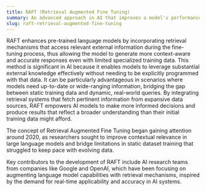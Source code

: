 ```yaml
---
title: RAFT (Retrieval Augmented Fine Tuning)  
summary: An advanced approach in AI that improves a model's performance by fine-tuning it with additional context retrieved from large datasets or knowledge bases.
slug: raft-retrieval-augmented-fine-tuning
---  
```


RAFT enhances pre-trained language models by incorporating retrieval mechanisms that access relevant external information during the fine-tuning process, thus allowing the model to generate more context-aware and accurate responses even with limited specialized training data. This method is significant in AI because it enables models to leverage substantial external knowledge effectively without needing to be explicitly programmed with that data. It can be particularly advantageous in scenarios where models need up-to-date or wide-ranging information, bridging the gap between static training data and dynamic, real-world queries. By integrating retrieval systems that fetch pertinent information from expansive data sources, RAFT empowers AI models to make more informed decisions and produce results that reflect a broader understanding than their initial training data might afford. 

The concept of Retrieval Augmented Fine Tuning began gaining attention around 2020, as researchers sought to improve contextual relevance in large language models and bridge limitations in static dataset training that struggled to keep pace with evolving data.  

Key contributors to the development of RAFT include AI research teams from companies like Google and OpenAI, which have been focusing on augmenting language model capabilities with retrieval mechanisms, inspired by the demand for real-time applicability and accuracy in AI systems.